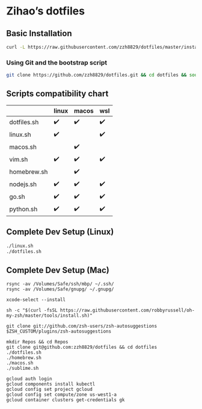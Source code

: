 # Zihao’s dotfiles

## Basic Installation
```bash
curl -L https://raw.githubusercontent.com/zzh8829/dotfiles/master/install.sh | sh
```

### Using Git and the bootstrap script

```bash
git clone https://github.com/zzh8829/dotfiles.git && cd dotfiles && source dotfiles.sh
```

## Scripts compatibility chart

|             | linux              | macos              | wsl                |
|-------------|--------------------|--------------------|--------------------|
| dotfiles.sh | :heavy_check_mark: | :heavy_check_mark: | :heavy_check_mark: |
| linux.sh    | :heavy_check_mark: |                    | :heavy_check_mark: |
| macos.sh    |                    | :heavy_check_mark: |                    |
| vim.sh      | :heavy_check_mark: | :heavy_check_mark: | :heavy_check_mark: |
| homebrew.sh |                    | :heavy_check_mark: |                    |
| nodejs.sh   | :heavy_check_mark: | :heavy_check_mark: | :heavy_check_mark: |
| go.sh       | :heavy_check_mark: | :heavy_check_mark: | :heavy_check_mark: |
| python.sh   | :heavy_check_mark: | :heavy_check_mark: | :heavy_check_mark: |

## Complete Dev Setup (Linux)

```bash
./linux.sh
./dotfiles.sh
```

## Complete Dev Setup (Mac)

```
rsync -av /Volumes/Safe/ssh/mbp/ ~/.ssh/
rsync -av /Volumes/Safe/gnupg/ ~/.gnupg/

xcode-select --install

sh -c "$(curl -fsSL https://raw.githubusercontent.com/robbyrussell/oh-my-zsh/master/tools/install.sh)"

git clone git://github.com/zsh-users/zsh-autosuggestions $ZSH_CUSTOM/plugins/zsh-autosuggestions

mkdir Repos && cd Repos
git clone git@github.com:zzh8829/dotfiles && cd dotfiles
./dotfiles.sh
./homebrew.sh
./macos.sh
./sublime.sh

gcloud auth login
gcloud components install kubectl
gcloud config set project gcloud
gcloud config set compute/zone us-west1-a
gcloud container clusters get-credentials gk
```
